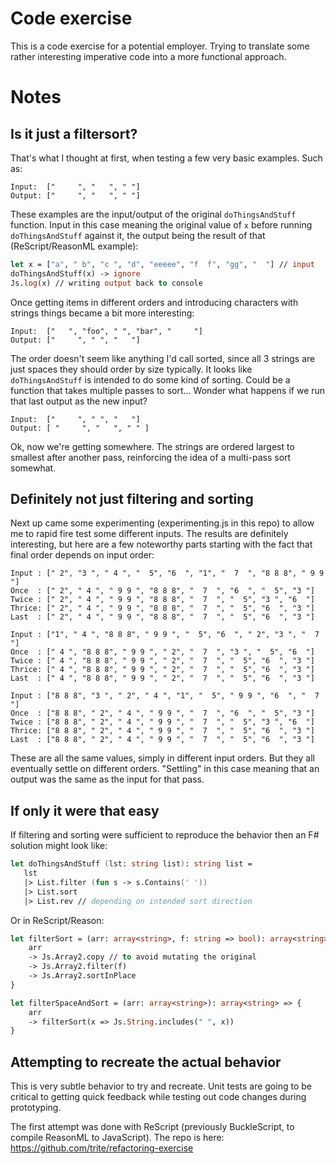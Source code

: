 # Code exercise
This is a code exercise for a potential employer. Trying to translate some rather interesting imperative code into a more functional approach.

# Notes
## Is it just a filtersort?
That's what I thought at first, when testing a few very basic examples. Such as:
```
Input:  ["     ", "   ", " "]
Output: ["     ", "   ", " "]
```

These examples are the input/output of the original `doThingsAndStuff` function. Input in this case meaning the original value of `x` before running `doThingsAndStuff` against it, the output being the result of that (ReScript/ReasonML example):
```ocaml
let x = ["a", " b", "c ", "d", "eeeee", "f  f", "gg", "  "] // input
doThingsAndStuff(x) -> ignore
Js.log(x) // writing output back to console
```

Once getting items in different orders and introducing characters with strings things became a bit more interesting:
```
Input:  ["   ", "foo", " ", "bar", "     "]
Output: ["     ", " ", "   "]
```

The order doesn't seem like anything I'd call sorted, since all 3 strings are just spaces they should order by size typically. It looks like `doThingsAndStuff` is intended to do some kind of sorting. Could be a function that takes multiple passes to sort... Wonder what happens if we run that last output as the new input?
```
Input:  ["     ", " ", "   "]
Output: [ "     ", "   ", " " ]
```

Ok, now we're getting somewhere. The strings are ordered largest to smallest after another pass, reinforcing the idea of a multi-pass sort somewhat.

## Definitely not just filtering and sorting
Next up came some experimenting (experimenting.js in this repo) to allow me to rapid fire test some different inputs. The results are definitely interesting, but here are a few noteworthy parts starting with the fact that final order depends on input order:
```
Input : [" 2", "3 ", " 4 ", "  5", "6  ", "1", "  7  ", "8 8 8", " 9 9 "]
Once  : [" 2", " 4 ", " 9 9 ", "8 8 8", "  7  ", "6  ", "  5", "3 "]
Twice : [" 2", " 4 ", " 9 9 ", "8 8 8", "  7  ", "  5", "3 ", "6  "]
Thrice: [" 2", " 4 ", " 9 9 ", "8 8 8", "  7  ", "  5", "6  ", "3 "]
Last  : [" 2", " 4 ", " 9 9 ", "8 8 8", "  7  ", "  5", "6  ", "3 "]

Input : ["1", " 4 ", "8 8 8", " 9 9 ", "  5", "6  ", " 2", "3 ", "  7  "]
Once  : [" 4 ", "8 8 8", " 9 9 ", " 2", "  7  ", "3 ", "  5", "6  "]
Twice : [" 4 ", "8 8 8", " 9 9 ", " 2", "  7  ", "  5", "6  ", "3 "]
Thrice: [" 4 ", "8 8 8", " 9 9 ", " 2", "  7  ", "  5", "6  ", "3 "]
Last  : [" 4 ", "8 8 8", " 9 9 ", " 2", "  7  ", "  5", "6  ", "3 "]

Input : ["8 8 8", "3 ", " 2", " 4 ", "1", "  5", " 9 9 ", "6  ", "  7  "]
Once  : ["8 8 8", " 2", " 4 ", " 9 9 ", "  7  ", "6  ", "  5", "3 "]
Twice : ["8 8 8", " 2", " 4 ", " 9 9 ", "  7  ", "  5", "3 ", "6  "]
Thrice: ["8 8 8", " 2", " 4 ", " 9 9 ", "  7  ", "  5", "6  ", "3 "]
Last  : ["8 8 8", " 2", " 4 ", " 9 9 ", "  7  ", "  5", "6  ", "3 "]
```

These are all the same values, simply in different input orders. But they all eventually settle on different orders. "Settling" in this case meaning that an output was the same as the input for that pass.

##  If only it were that easy
If filtering and sorting were sufficient to reproduce the behavior then an F# solution might look like:
```fsharp
let doThingsAndStuff (lst: string list): string list =
   lst
   |> List.filter (fun s -> s.Contains(' '))
   |> List.sort
   |> List.rev // depending on intended sort direction
```

Or in ReScript/Reason:
```ocaml
let filterSort = (arr: array<string>, f: string => bool): array<string> => {
    arr
    -> Js.Array2.copy // to avoid mutating the original
    -> Js.Array2.filter(f)
    -> Js.Array2.sortInPlace
}

let filterSpaceAndSort = (arr: array<string>): array<string> => {
    arr
    -> filterSort(x => Js.String.includes(" ", x))
}
```

## Attempting to recreate the actual behavior
This is very subtle behavior to try and recreate. Unit tests are going to be critical to getting quick feedback while testing out code changes during prototyping.

The first attempt was done with ReScript (previously BuckleScript, to compile ReasonML to JavaScript). The repo is here: https://github.com/trite/refactoring-exercise

